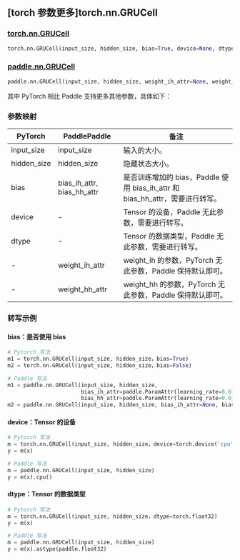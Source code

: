 ## [torch 参数更多]torch.nn.GRUCell

### [torch.nn.GRUCell](https://pytorch.org/docs/1.13/generated/torch.nn.GRUCell.html#torch.nn.GRUCell)

```python
torch.nn.GRUCell(input_size, hidden_size, bias=True, device=None, dtype=None)
```

### [paddle.nn.GRUCell](https://www.paddlepaddle.org.cn/documentation/docs/zh/api/paddle/nn/GRUCell_cn.html)

```python
paddle.nn.GRUCell(input_size, hidden_size, weight_ih_attr=None, weight_hh_attr=None, bias_ih_attr=None, bias_hh_attr=None, name=None)
```

其中 PyTorch 相比 Paddle 支持更多其他参数，具体如下：

### 参数映射

| PyTorch     | PaddlePaddle               | 备注                                                                          |
| ----------- | -------------------------- | ----------------------------------------------------------------------------- |
| input_size  | input_size                 | 输入的大小。                                                                  |
| hidden_size | hidden_size                | 隐藏状态大小。                                                                |
| bias        | bias_ih_attr, bias_hh_attr | 是否训练增加的 bias，Paddle 使用 bias_ih_attr 和 bias_hh_attr，需要进行转写。 |
| device      | -                          | Tensor 的设备，Paddle 无此参数，需要进行转写。                                |
| dtype       | -                          | Tensor 的数据类型，Paddle 无此参数，需要进行转写。                            |
| -           | weight_ih_attr             | weight_ih 的参数，PyTorch 无此参数，Paddle 保持默认即可。                     |
| -           | weight_hh_attr             | weight_hh 的参数，PyTorch 无此参数，Paddle 保持默认即可。                     |

### 转写示例

#### bias：是否使用 bias

```python
# Pytorch 写法
m1 = torch.nn.GRUCell(input_size, hidden_size，bias=True)
m2 = torch.nn.GRUCell(input_size, hidden_size，bias=False)

# Paddle 写法
m1 = paddle.nn.GRUCell(input_size, hidden_size,
                       bias_ih_attr=paddle.ParamAttr(learning_rate=0.0),
                       bias_hh_attr=paddle.ParamAttr(learning_rate=0.0))
m2 = paddle.nn.GRUCell(input_size, hidden_size, bias_ih_attr=None, bias_hh_attr=None)
```

#### device：Tensor 的设备

```python
# Pytorch 写法
m = torch.nn.GRUCell(input_size, hidden_size，device=torch.device('cpu'))
y = m(x)

# Paddle 写法
m = paddle.nn.GRUCell(input_size, hidden_size)
y = m(x).cpu()
```

#### dtype：Tensor 的数据类型

```python
# Pytorch 写法
m = torch.nn.GRUCell(input_size, hidden_size，dtype=torch.float32)
y = m(x)

# Paddle 写法
m = paddle.nn.GRUCell(input_size, hidden_size)
y = m(x).astype(paddle.float32)
```
